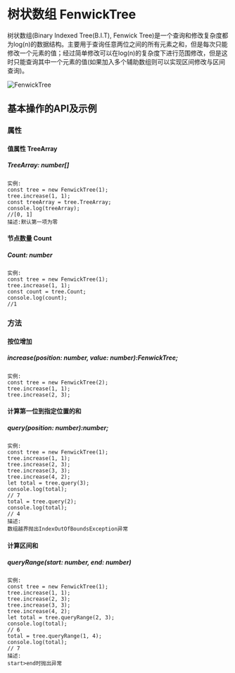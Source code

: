 # 树状数组 FenwickTree
树状数组(Binary Indexed Tree(B.I.T), Fenwick Tree)是一个查询和修改复杂度都为log(n)的数据结构。主要用于查询任意两位之间的所有元素之和，但是每次只能修改一个元素的值；经过简单修改可以在log(n)的复杂度下进行范围修改，但是这时只能查询其中一个元素的值(如果加入多个辅助数组则可以实现区间修改与区间查询)。

![FenwickTree](https://gss3.bdstatic.com/7Po3dSag_xI4khGkpoWK1HF6hhy/baike/c0%3Dbaike92%2C5%2C5%2C92%2C30/sign=a565892f4790f60310bd9415587bd87e/0dd7912397dda14482d369acbfb7d0a20df486d1.jpg)
## 基本操作的API及示例


### 属性

#### 值属性 TreeArray
##### TreeArray: number[]
``` text
实例:
const tree = new FenwickTree(1);
tree.increase(1, 1);
const treeArray = tree.TreeArray;
console.log(treeArray);
//[0, 1]
描述:默认第一项为零
```

#### 节点数量 Count
##### Count: number
``` text
实例:
const tree = new FenwickTree(1);
tree.increase(1, 1);
const count = tree.Count;
console.log(count);
//1
```

### 方法

#### 按位增加
##### increase(position: number, value: number):FenwickTree;

``` text
实例:
const tree = new FenwickTree(2);
tree.increase(1, 1);
tree.increase(2, 3);
```

#### 计算第一位到指定位置的和
##### query(position: number):number;

``` text
实例:
const tree = new FenwickTree(1);
tree.increase(1, 1);
tree.increase(2, 3);
tree.increase(3, 3);
tree.increase(4, 2);
let total = tree.query(3);
console.log(total);
// 7
total = tree.query(2);
console.log(total);
// 4
描述:
数组越界抛出IndexOutOfBoundsException异常
```

#### 计算区间和
##### queryRange(start: number, end: number)
``` text
实例:
const tree = new FenwickTree(1);
tree.increase(1, 1);
tree.increase(2, 3);
tree.increase(3, 3);
tree.increase(4, 2);
let total = tree.queryRange(2, 3);
console.log(total);
// 6
total = tree.queryRange(1, 4);
console.log(total);
// 7
描述:
start>end时抛出异常
```